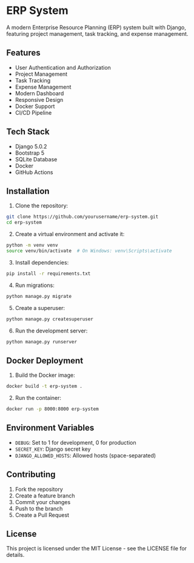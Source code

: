 # ERP System

A modern Enterprise Resource Planning (ERP) system built with Django, featuring project management, task tracking, and expense management.

## Features

- User Authentication and Authorization
- Project Management
- Task Tracking
- Expense Management
- Modern Dashboard
- Responsive Design
- Docker Support
- CI/CD Pipeline

## Tech Stack

- Django 5.0.2
- Bootstrap 5
- SQLite Database
- Docker
- GitHub Actions

## Installation

1. Clone the repository:
```bash
git clone https://github.com/yourusername/erp-system.git
cd erp-system
```

2. Create a virtual environment and activate it:
```bash
python -m venv venv
source venv/bin/activate  # On Windows: venv\Scripts\activate
```

3. Install dependencies:
```bash
pip install -r requirements.txt
```

4. Run migrations:
```bash
python manage.py migrate
```

5. Create a superuser:
```bash
python manage.py createsuperuser
```

6. Run the development server:
```bash
python manage.py runserver
```

## Docker Deployment

1. Build the Docker image:
```bash
docker build -t erp-system .
```

2. Run the container:
```bash
docker run -p 8000:8000 erp-system
```

## Environment Variables

- `DEBUG`: Set to 1 for development, 0 for production
- `SECRET_KEY`: Django secret key
- `DJANGO_ALLOWED_HOSTS`: Allowed hosts (space-separated)

## Contributing

1. Fork the repository
2. Create a feature branch
3. Commit your changes
4. Push to the branch
5. Create a Pull Request

## License

This project is licensed under the MIT License - see the LICENSE file for details. 